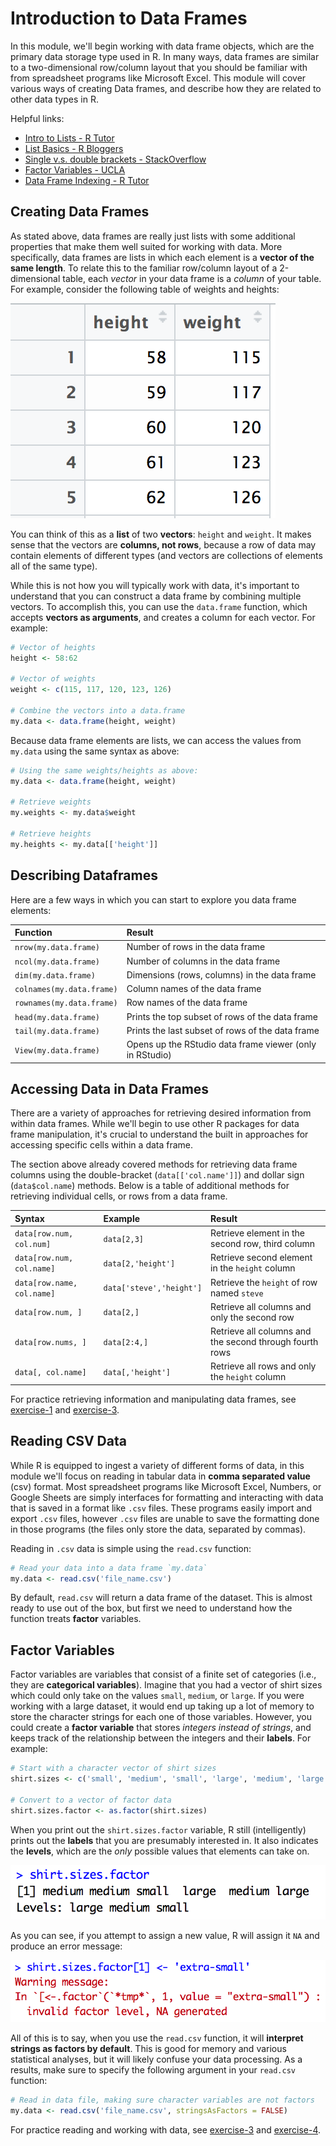 # Introduction to Data Frames

In this module, we'll begin working with data frame objects, which are the primary data storage type used in R. In many ways, data frames are similar to a two-dimensional row/column layout that you should be familiar with from spreadsheet programs like Microsoft Excel. This module will cover various ways of creating Data frames, and describe how they are related to other data types in R.


Helpful links:

- [Intro to Lists - R Tutor](http://www.r-tutor.com/r-introduction/list)
- [List Basics - R Bloggers](https://www.r-bloggers.com/basics-of-lists/)
- [Single v.s. double brackets - StackOverflow](http://stackoverflow.com/questions/1169456/in-r-what-is-the-difference-between-the-and-notations-for-accessing-the)
- [Factor Variables -  UCLA](http://www.ats.ucla.edu/stat/r/modules/factor_variables.htm)
- [Data Frame Indexing - R Tutor](http://www.r-tutor.com/r-introduction/data-frame/data-frame-row-slice)



## Creating Data Frames
As stated above, data frames are really just lists with some additional properties that make them well suited for working with data. More specifically, data frames are lists in which each element is a **vector of the same length**. To relate this to the familiar row/column layout of a 2-dimensional table, each _vector_ in your data frame is a _column_ of your table. For example, consider the following table of weights and heights:

![screenshot of a table of weight and height](m10-imgs/table-ss.png)

You can think of this as a **list** of two **vectors**: `height` and `weight`. It makes sense that the vectors are **columns, not rows**, because a row of data may contain elements of different types (and vectors are collections of elements all of the same type).

While this is not how you will typically work with data, it's important to understand that you can construct a data frame by combining multiple vectors. To accomplish this, you can use the `data.frame` function, which accepts **vectors as arguments**, and creates a column for each vector. For example:

```r
# Vector of heights
height <- 58:62

# Vector of weights
weight <- c(115, 117, 120, 123, 126)

# Combine the vectors into a data.frame
my.data <- data.frame(height, weight)
```

Because data frame elements are lists, we can access the values from `my.data` using the same syntax as above:

```r
# Using the same weights/heights as above:
my.data <- data.frame(height, weight)

# Retrieve weights
my.weights <- my.data$weight

# Retrieve heights
my.heights <- my.data[['height']]
```

## Describing Dataframes
Here are a few ways in which you can start to explore you data frame elements:

| Function | Result |
| :------------- | :------------- |
| `nrow(my.data.frame)`       | Number of rows in the data frame       |
| `ncol(my.data.frame)`       | Number of columns in the data frame       |
| `dim(my.data.frame)`        | Dimensions (rows, columns) in the data frame       |
| `colnames(my.data.frame)`   | Column names of the data frame |
| `rownames(my.data.frame)`   | Row names of the data frame|
| `head(my.data.frame)`       | Prints the top subset of rows of the data frame       |
| `tail(my.data.frame)`       | Prints the last subset of rows of the data frame       |
| `View(my.data.frame)`       | Opens up the RStudio data frame viewer (only in RStudio)|

## Accessing Data in Data Frames
There are a variety of approaches for retrieving desired information from within data frames. While we'll begin to use other R packages for data frame manipulation, it's crucial to understand the built in approaches for accessing specific cells within a data frame.

The section above already covered methods for retrieving data frame columns using the double-bracket (`data[['col.name']]`) and dollar sign (`data$col.name`) methods. Below is a table of additional methods for retrieving individual cells, or rows from a data frame.

| Syntax         |    Example     |    Result      |
| :------------- | :------------- | :------------- |
| `data[row.num, col.num]` | `data[2,3]` | Retrieve element in the second row, third column |
| `data[row.num, col.name]` | `data[2,'height']` | Retrieve second element in the `height` column |
| `data[row.name, col.name]` | `data['steve','height']` | Retrieve the `height` of row named `steve`|
| `data[row.num, ]` | `data[2,]`                 | Retrieve all columns and only the second row |
| `data[row.nums, ]` | `data[2:4,]`                 | Retrieve all columns and the second through fourth rows |
| `data[, col.name]`| `data[,'height']`  | Retrieve all rows and only the `height` column |

For practice retrieving information and manipulating data frames, see [exercise-1](http://github.com/info201-s17/m10-dataframes/tree/master/exercise-1) and [exercise-3](http://github.com/info201-s17/m10-dataframes/tree/master/exercise-2).

## Reading CSV Data
While R is equipped to ingest a variety of different forms of data, in this module we'll focus on reading in tabular data in **comma separated value** (csv) format. Most spreadsheet programs like Microsoft Excel, Numbers, or Google Sheets are simply interfaces for formatting and interacting with data that is saved in a format like `.csv` files. These programs easily import and export `.csv` files, however `.csv` files are unable to save the formatting done in those programs (the files only store the data, separated by commas).

Reading in `.csv` data is simple using the `read.csv` function:

```r
# Read your data into a data frame `my.data`
my.data <- read.csv('file_name.csv')
```

By default, `read.csv` will return a data frame of the dataset. This is almost ready to use out of the box, but first we need to understand how the function treats **factor** variables.

## Factor Variables
Factor variables are variables that consist of a finite set of categories (i.e., they are **categorical variables**). Imagine that you had a vector of shirt sizes which could only take on the values `small`, `medium`, or `large`. If you were working with a large dataset, it would end up taking up a lot of memory to store the character strings for each one of those variables. However, you could create a **factor variable** that stores _integers instead of strings_, and keeps track of the relationship between the integers and their **labels**. For example:

```r
# Start with a character vector of shirt sizes
shirt.sizes <- c('small', 'medium', 'small', 'large', 'medium', 'large')

# Convert to a vector of factor data
shirt.sizes.factor <- as.factor(shirt.sizes)
```

When you print out the `shirt.sizes.factor` variable, R still (intelligently) prints out the **labels** that you are presumably interested in. It also indicates the **levels**, which are the _only_ possible values that elements can take on.

![screenshot of factor variable](m10-imgs/factor-ss.png)

As you can see, if you attempt to assign a new value, R will assign it `NA` and produce an error message:

![screenshot of factor variable error](m10-imgs/factor-error-ss.png)

All of this is to say, when you use the `read.csv` function, it will **interpret strings as factors by default**. This is good for memory and various statistical analyses, but it will likely confuse your data processing. As a results, make sure to specify the following argument in your `read.csv` function:

```r
# Read in data file, making sure character variables are not factors
my.data <- read.csv('file_name.csv', stringsAsFactors = FALSE)
```

For practice reading and working with data, see [exercise-3](http://github.com/info201-s17/m10-dataframes/tree/master/exercise-3) and [exercise-4](http://github.com/info201-s17/m10-dataframes/tree/master/exercise-4).
